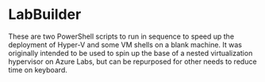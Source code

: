 # LabBuilder
These are two PowerShell scripts to run in sequence to speed up the deployment of Hyper-V and some VM shells on a blank machine. It was originally intended to be used to spin up the base of a nested virtualization hypervisor on Azure Labs, but can be repurposed for other needs to reduce time on keyboard.
